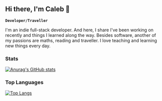 ## Hi there, I'm Caleb 👋

**`Developer/Traveller`**

I'm an indie full-stack developer. And here, I share I've been working on recently and things I learned along the way.
Besides software, another of my passions are maths, reading and traveller. I love teaching and learning new things
every day.

### Stats
[![Anurag's GitHub stats](https://github-readme-stats.vercel.app/api?username=ecaleb97)](https://github.com/anuraghazra/github-readme-stats)


### Top Languages

[![Top Langs](https://github-readme-stats.vercel.app/api/top-langs/?username=ecaleb97&layout=compact)](https://github.com/anuraghazra/github-readme-stats)

